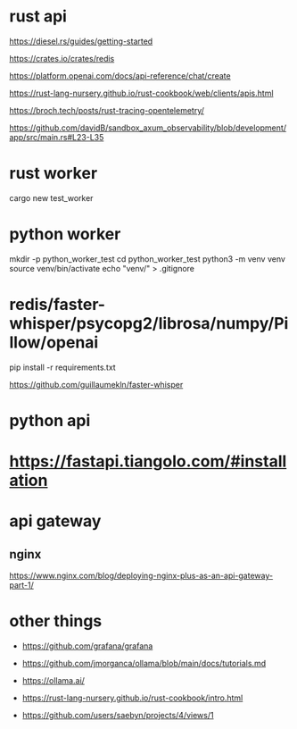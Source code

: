 # rust api


https://diesel.rs/guides/getting-started

https://crates.io/crates/redis

https://platform.openai.com/docs/api-reference/chat/create

https://rust-lang-nursery.github.io/rust-cookbook/web/clients/apis.html

https://broch.tech/posts/rust-tracing-opentelemetry/

https://github.com/davidB/sandbox_axum_observability/blob/development/app/src/main.rs#L23-L35



# rust worker
cargo new test_worker

# python worker
mkdir -p python_worker_test
cd python_worker_test
python3 -m venv venv
source venv/bin/activate
echo "venv/" > .gitignore
# redis/faster-whisper/psycopg2/librosa/numpy/Pillow/openai
pip install -r requirements.txt

https://github.com/guillaumekln/faster-whisper

# python api
# https://fastapi.tiangolo.com/#installation

# api gateway

## nginx
https://www.nginx.com/blog/deploying-nginx-plus-as-an-api-gateway-part-1/


# other things

- https://github.com/grafana/grafana

- https://github.com/jmorganca/ollama/blob/main/docs/tutorials.md

- https://ollama.ai/

- https://rust-lang-nursery.github.io/rust-cookbook/intro.html

- https://github.com/users/saebyn/projects/4/views/1
